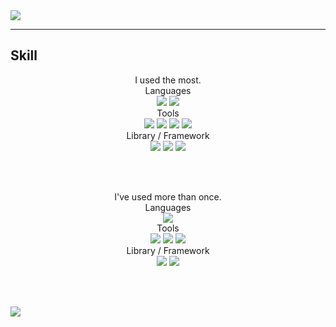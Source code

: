 <img src="https://capsule-render.vercel.app/api?type=waving&color=auto&height=200&section=header&text=JuYoung&fontSize=90" />

---
## Skill
<div align="center"> I used the most. </div>
<div align="center"> Languages </div>

<div align="center">
  <img src="https://img.shields.io/badge/Python-007396?style=flat&logo=Python&logoColor=white" />
  <img src="https://img.shields.io/badge/Kotlin-7F52FF?style=flat&logo=Kotlin&logoColor=white" />
</div>

<div align="center"> Tools </div>
<div align="center">
  <img src="https://img.shields.io/badge/mysql-4479A1?style=flat&logo=mysql&logoColor=white" />
  <img src="https://img.shields.io/badge/visualstudiocode-007ACC?style=flat&logo=visualstudiocode&logoColor=white" />
  <img src="https://img.shields.io/badge/jupyter-F37626?style=flat&logo=jupyter&logoColor=white" />
  <img src="https://img.shields.io/badge/androidstudio-3DDC84?style=flat&logo=androidstudio&logoColor=white" />
</div>

<div align="center"> Library / Framework </div>

<div align="center">
  <img src="https://img.shields.io/badge/Pandas-150458?style=flat&logo=Pandas&logoColor=white" />
  <img src="https://img.shields.io/badge/NumPy-013243?style=flat&logo=NumPy&logoColor=white" />
  <img src="https://img.shields.io/badge/Dask-FDA061?style=flat&logo=Dask&logoColor=white" />
</div>

<br><br>  

<div align="center"> I've used more than once. </div>

<div align="center"> Languages </div>

<div align="center">
  <img src="https://img.shields.io/badge/javascript-F7DF1E?style=flat&logo=javascript&logoColor=white" />
</div>

<div align="center"> Tools </div>

<div align="center">
  <img src="https://img.shields.io/badge/flask-000000?style=flat&logo=flask&logoColor=white" />
  <img src="https://img.shields.io/badge/jquery-0769AD?style=flat&logo=jquery&logoColor=white" />
  <img src="https://img.shields.io/badge/mongodb-47A248?style=flat&logo=mongodb&logoColor=white" />
</div>

<div align="center"> Library / Framework </div>

<div align="center">
  <img src="https://img.shields.io/badge/HTML5-E34F26?style=flat&logo=HTML5&logoColor=white" />
  <img src="https://img.shields.io/badge/CSS3-1572B6?style=flat&logo=CSS3&logoColor=white" />
</div>

<br><br>

<img src="https://github-readme-stats.vercel.app/api?username=jjy0328&show_icons=true">
